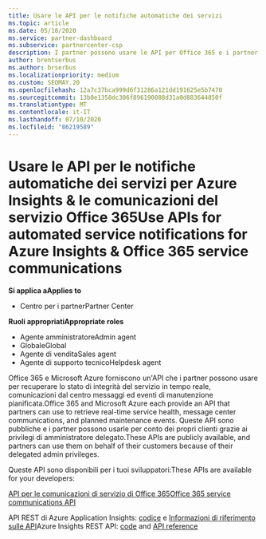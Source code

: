 ```yaml
---
title: Usare le API per le notifiche automatiche dei servizi
ms.topic: article
ms.date: 05/18/2020
ms.service: partner-dashboard
ms.subservice: partnercenter-csp
description: I partner possono usare le API per Office 365 e i partner Microsoft Azure per l'integrità dei servizi in tempo reale, le comunicazioni del centro messaggi e gli eventi di manutenzione pianificata.
author: brentserbus
ms.author: brserbus
ms.localizationpriority: medium
ms.custom: SEOMAY.20
ms.openlocfilehash: 12a7c37bca999d6f31286a121dd191625e5b7470
ms.sourcegitcommit: 13b0e1358dc306f896190088d31a0d883644850f
ms.translationtype: MT
ms.contentlocale: it-IT
ms.lasthandoff: 07/10/2020
ms.locfileid: "86219589"
---
```

# <a name="use-apis-for-automated-service-notifications-for-azure-insights--office-365-service-communications"></a><span data-ttu-id="8c577-103">Usare le API per le notifiche automatiche dei servizi per Azure Insights & le comunicazioni del servizio Office 365</span><span class="sxs-lookup"><span data-stu-id="8c577-103">Use APIs for automated service notifications for Azure Insights & Office 365 service communications</span></span>

<span data-ttu-id="8c577-104">**Si applica a**</span><span class="sxs-lookup"><span data-stu-id="8c577-104">**Applies to**</span></span>

-  <span data-ttu-id="8c577-105">Centro per i partner</span><span class="sxs-lookup"><span data-stu-id="8c577-105">Partner Center</span></span>

<span data-ttu-id="8c577-106">**Ruoli appropriati**</span><span class="sxs-lookup"><span data-stu-id="8c577-106">**Appropriate roles**</span></span>

- <span data-ttu-id="8c577-107">Agente amministratore</span><span class="sxs-lookup"><span data-stu-id="8c577-107">Admin agent</span></span>
- <span data-ttu-id="8c577-108">Globale</span><span class="sxs-lookup"><span data-stu-id="8c577-108">Global</span></span> 
- <span data-ttu-id="8c577-109">Agente di vendita</span><span class="sxs-lookup"><span data-stu-id="8c577-109">Sales agent</span></span>
- <span data-ttu-id="8c577-110">Agente di supporto tecnico</span><span class="sxs-lookup"><span data-stu-id="8c577-110">Helpdesk agent</span></span>

<span data-ttu-id="8c577-111">Office 365 e Microsoft Azure forniscono un'API che i partner possono usare per recuperare lo stato di integrità del servizio in tempo reale, comunicazioni dal centro messaggi ed eventi di manutenzione pianificata.</span><span class="sxs-lookup"><span data-stu-id="8c577-111">Office 365 and Microsoft Azure each provide an API that partners can use to retrieve real-time service health, message center communications, and planned maintenance events.</span></span> <span data-ttu-id="8c577-112">Queste API sono pubbliche e i partner possono usarle per conto dei propri clienti grazie ai privilegi di amministratore delegato.</span><span class="sxs-lookup"><span data-stu-id="8c577-112">These APIs are publicly available, and partners can use them on behalf of their customers because of their delegated admin privileges.</span></span>

<span data-ttu-id="8c577-113">Queste API sono disponibili per i tuoi sviluppatori:</span><span class="sxs-lookup"><span data-stu-id="8c577-113">These APIs are available for your developers:</span></span>

[<span data-ttu-id="8c577-114">API per le comunicazioni di servizio di Office 365</span><span class="sxs-lookup"><span data-stu-id="8c577-114">Office 365 service communications API</span></span>](https://go.microsoft.com/fwlink/p/?LinkId=616899)

<span data-ttu-id="8c577-115">API REST di Azure Application Insights: [codice](https://go.microsoft.com/fwlink/p/?LinkId=617299) e [Informazioni di riferimento sulle API](https://go.microsoft.com/fwlink/p/?LinkId=617300)</span><span class="sxs-lookup"><span data-stu-id="8c577-115">Azure Insights REST API: [code](https://go.microsoft.com/fwlink/p/?LinkId=617299) and [API reference](https://go.microsoft.com/fwlink/p/?LinkId=617300)</span></span>

 

 



